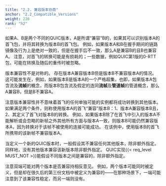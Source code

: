 ```yaml
---
title: "2.2. 兼容版本协商"
anchor: "2.2_Compatible_Versions"
weight: 220
rank: "h2"
---
```



如果A、B是两个不同的QUIC版本，A是所谓“兼容”B的，如果其可以识别版本A的首飞包，并将其转换为版本B的首飞包。
例如，如果版本A和B在握手期间的链路镜像及行为上是绝对一致的，但是在握手后不一致，那么A是兼容B的且B也兼容A。
注意，对首飞的转换可能是有损耗的；一些数据，例如QUIC第1版的0-RTT包，可能在转换及随后的重传时被忽略。

版本兼容性不是对称的。
存在版本A兼容版本B但是版本B不兼容版本A的情况。
这可能发生在，例如，如果版本B是版本A的一个严格超集，也即，如果版本A包含流及**流帧**的概念，而版本B包含流及假定的连同**流帧**及**管道帧**的管道概念，那么A兼容B，但是B不兼容A。

注意版本兼容性并不意味着首飞的任何单独可能的实例都将成功转换到其他版本。
如果满足两个条件，则称使用版本A的首飞“兼容”版本B：1、版本A兼容版本B且，2、其定义了首飞对版本B的转换。
例如，如果版本B除了在首飞中引入的版本A不能解析或会忽略的新帧之外其他所有方面与版本A一致，则版本B可能仍然兼容版本A，因为转换对于该帧不被使用的连接可能成功。
在该例中，使用版本B的首飞所携带的该新帧不兼容版本A。

当定义一个新的QUIC版本时，一般假设其不兼容任何其他版本，除非额外指定。
同样地，没有其他版本兼容该新版本除非额外指定。
QUIC实现{{< req_level MUST_NOT >}}能假设不同版本之间是兼容的，除非额外指定。

注意双端可能对两个版本是否兼容持相反意见。
例如，两个版本可能同时被定义，但是却在很久后的第三份文档中被定义为兼容的——在那种场景下，一端可能注意到了该兼容性稳定，而另一端则没有。

